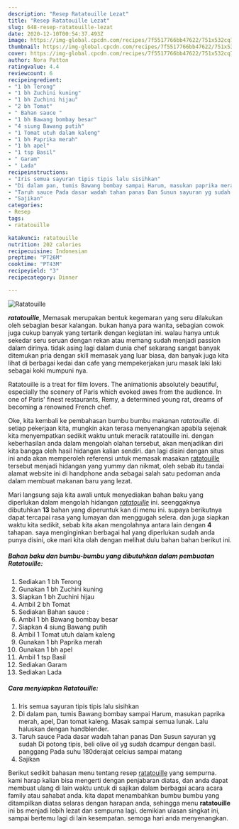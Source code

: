 ```yaml
---
description: "Resep Ratatouille Lezat"
title: "Resep Ratatouille Lezat"
slug: 648-resep-ratatouille-lezat
date: 2020-12-10T00:54:37.493Z
image: https://img-global.cpcdn.com/recipes/7f5517766bb47622/751x532cq70/ratatouille-foto-resep-utama.jpg
thumbnail: https://img-global.cpcdn.com/recipes/7f5517766bb47622/751x532cq70/ratatouille-foto-resep-utama.jpg
cover: https://img-global.cpcdn.com/recipes/7f5517766bb47622/751x532cq70/ratatouille-foto-resep-utama.jpg
author: Nora Patton
ratingvalue: 4.4
reviewcount: 6
recipeingredient:
- "1 bh Terong"
- "1 bh Zuchini kuning"
- "1 bh Zuchini hijau"
- "2 bh Tomat"
- " Bahan sauce "
- "1 bh Bawang bombay besar"
- "4 siung Bawang putih"
- "1 Tomat utuh dalam kaleng"
- "1 bh Paprika merah"
- "1 bh apel"
- "1 tsp Basil"
- " Garam"
- " Lada"
recipeinstructions:
- "Iris semua sayuran tipis tipis lalu sisihkan"
- "Di dalam pan, tumis Bawang bombay sampai Harum, masukan paprika merah, apel, Dan tomat kaleng. Masak sampai semua lunak. Lalu haluskan dengan handblender."
- "Taruh sauce Pada dasar wadah tahan panas Dan Susun sayuran yg sudah Di potong tipis, beli olive oil yg sudah dcampur dengan basil. panggang Pada suhu 180derajat celcius sampai matang"
- "Sajikan"
categories:
- Resep
tags:
- ratatouille

katakunci: ratatouille 
nutrition: 202 calories
recipecuisine: Indonesian
preptime: "PT26M"
cooktime: "PT43M"
recipeyield: "3"
recipecategory: Dinner

---
```



![Ratatouille](https://img-global.cpcdn.com/recipes/7f5517766bb47622/751x532cq70/ratatouille-foto-resep-utama.jpg)

<b><i>ratatouille</i></b>, Memasak merupakan bentuk kegemaran yang seru dilakukan oleh sebagian besar kalangan. bukan hanya para wanita, sebagian cowok juga cukup banyak yang tertarik dengan kegiatan ini. walau hanya untuk sekedar seru seruan dengan rekan atau memang sudah menjadi passion dalam dirinya. tidak asing lagi dalam dunia chef sekarang sangat banyak ditemukan pria dengan skill memasak yang luar biasa, dan banyak juga kita lihat di berbagai kedai dan cafe yang mempekerjakan juru masak laki laki sebagai koki mumpuni nya.

Ratatouille is a treat for film lovers. The animationis absolutely beautiful, especially the scenery of Paris which evoked awes from the audience. In one of Paris&#39; finest restaurants, Remy, a determined young rat, dreams of becoming a renowned French chef.

Oke, kita kembali ke pembahasan bumbu bumbu makanan <i>ratatouille</i>. di setiap pekerjaan kita, mungkin akan terasa menyenangkan apabila sejenak kita menyempatkan sedikit waktu untuk meracik ratatouille ini. dengan keberhasilan anda dalam mengolah olahan tersebut, akan menjadikan diri kita bangga oleh hasil hidangan kalian sendiri. dan lagi disini dengan situs ini anda akan memperoleh referensi untuk memasak masakan <u>ratatouille</u> tersebut menjadi hidangan yang yummy dan nikmat, oleh sebab itu tandai alamat website ini di handphone anda sebagai salah satu pedoman anda dalam membuat makanan baru yang lezat.


Mari langsung saja kita awali untuk menyediakan bahan baku yang diperlukan dalam mengolah hidangan <u><i>ratatouille</i></u> ini. seenggaknya dibutuhkan <b>13</b> bahan yang diperuntuk kan di menu ini. supaya berikutnya dapat tercapai rasa yang lumayan dan menggugah selera. dan juga siapkan waktu kita sedikit, sebab kita akan mengolahnya antara lain dengan <b>4</b> tahapan. saya menginginkan berbagai hal yang diperlukan sudah anda punya disini, oke mari kita olah dengan melihat dulu bahan bahan berikut ini.

<!--inarticleads1-->

##### Bahan baku dan bumbu-bumbu yang dibutuhkan dalam pembuatan Ratatouille:

1. Sediakan 1 bh Terong
1. Gunakan 1 bh Zuchini kuning
1. Siapkan 1 bh Zuchini hijau
1. Ambil 2 bh Tomat
1. Sediakan  Bahan sauce :
1. Ambil 1 bh Bawang bombay besar
1. Siapkan 4 siung Bawang putih
1. Ambil 1 Tomat utuh dalam kaleng
1. Gunakan 1 bh Paprika merah
1. Gunakan 1 bh apel
1. Ambil 1 tsp Basil
1. Sediakan  Garam
1. Sediakan  Lada




<!--inarticleads2-->

##### Cara menyiapkan Ratatouille:

1. Iris semua sayuran tipis tipis lalu sisihkan
1. Di dalam pan, tumis Bawang bombay sampai Harum, masukan paprika merah, apel, Dan tomat kaleng. Masak sampai semua lunak. Lalu haluskan dengan handblender.
1. Taruh sauce Pada dasar wadah tahan panas Dan Susun sayuran yg sudah Di potong tipis, beli olive oil yg sudah dcampur dengan basil. panggang Pada suhu 180derajat celcius sampai matang
1. Sajikan




Berikut sedikit bahasan menu tentang resep <u>ratatouille</u> yang sempurna. kami harap kalian bisa mengerti dengan penjabaran diatas, dan anda dapat membuat ulang di lain waktu untuk di sajikan dalam berbagai acara acara family atau sahabat anda. kita dapat menambahkan bumbu bumbu yang ditampilkan diatas selaras dengan harapan anda, sehingga menu <b>ratatouille</b> ini bs menjadi lebih lezat dan sempurna lagi. demikian ulasan singkat ini, sampai bertemu lagi di lain kesempatan. semoga hari anda menyenangkan.
